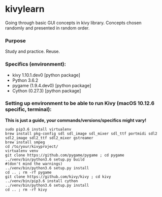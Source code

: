 # kivylearn
Going through basic GUI concepts in kivy library. Concepts chosen randomly and presented in random order. 


### Purpose
Study and practice. Reuse.


### Specifics (environment):

- kivy 1.10.1.dev0 [python package]
- Python 3.6.2
- pygame (1.9.4.dev0) [python package]
- Cython (0.27.3) [python package]


### Setting up environment to be able to run Kivy (macOS 10.12.6 specific, terminal):

**This is just a guide, your commands/versions/specifics might vary!**

```
sudo pip3.6 install virtualenv
brew install pkg-config sdl sdl_image sdl_mixer sdl_ttf portmidi sdl2 sdl2_image sdl2_ttf sdl2_mixer gstreamer
brew install smpeg
cd /to/your/kivyproject/
virtualenv venv
git clone https://github.com/pygame/pygame ; cd pygame
../venv/bin/python3.6 setup.py build
#(don't mind the warnings)
../venv/bin/python3.6 setup.py install
cd .. ; rm -rf pygame
git clone https://github.com/kivy/kivy ; cd kivy
../venv/bin/pip3.6 install cython
../venv/bin/python3.6 setup.py install
cd .. ; rm -rf kivy
```
